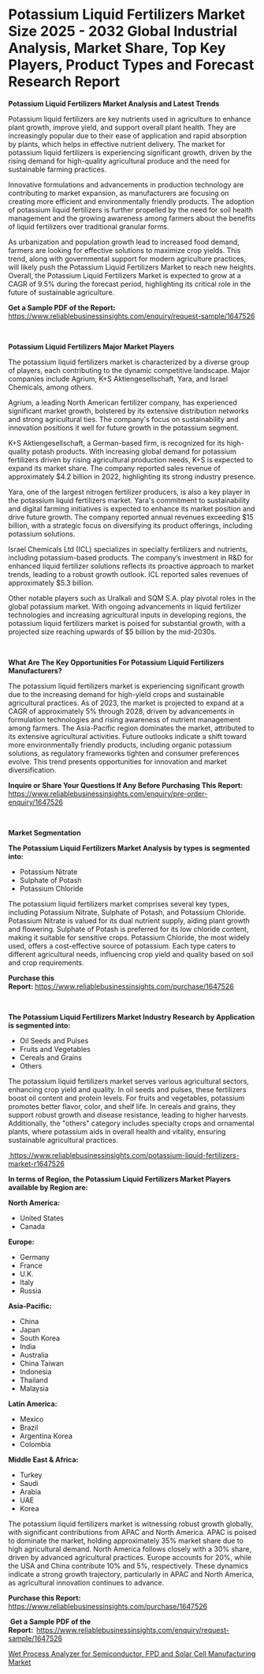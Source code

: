<p><h1>Potassium Liquid Fertilizers Market Size 2025 - 2032 Global Industrial Analysis, Market Share, Top Key Players, Product Types and Forecast Research Report</h1></p><p><strong>Potassium Liquid Fertilizers Market Analysis and Latest Trends</strong></p>
<p><p>Potassium liquid fertilizers are key nutrients used in agriculture to enhance plant growth, improve yield, and support overall plant health. They are increasingly popular due to their ease of application and rapid absorption by plants, which helps in effective nutrient delivery. The market for potassium liquid fertilizers is experiencing significant growth, driven by the rising demand for high-quality agricultural produce and the need for sustainable farming practices.</p><p>Innovative formulations and advancements in production technology are contributing to market expansion, as manufacturers are focusing on creating more efficient and environmentally friendly products. The adoption of potassium liquid fertilizers is further propelled by the need for soil health management and the growing awareness among farmers about the benefits of liquid fertilizers over traditional granular forms.</p><p>As urbanization and population growth lead to increased food demand, farmers are looking for effective solutions to maximize crop yields. This trend, along with governmental support for modern agriculture practices, will likely push the Potassium Liquid Fertilizers Market to reach new heights. Overall, the Potassium Liquid Fertilizers Market is expected to grow at a CAGR of 9.5% during the forecast period, highlighting its critical role in the future of sustainable agriculture.</p></p>
<p><strong>Get a Sample PDF of the Report:&nbsp;</strong> <a href="https://www.reliablebusinessinsights.com/enquiry/request-sample/1647526?utm_campaign=3074&utm_medium=2&utm_source=Github&utm_content=ia&utm_term=29032025&utm_id=potassium-liquid-fertilizers">https://www.reliablebusinessinsights.com/enquiry/request-sample/1647526</a></p>
<p>&nbsp;</p>
<p><strong>Potassium Liquid Fertilizers Major Market Players</strong></p>
<p><p>The potassium liquid fertilizers market is characterized by a diverse group of players, each contributing to the dynamic competitive landscape. Major companies include Agrium, K+S Aktiengesellschaft, Yara, and Israel Chemicals, among others.</p><p>Agrium, a leading North American fertilizer company, has experienced significant market growth, bolstered by its extensive distribution networks and strong agricultural ties. The company's focus on sustainability and innovation positions it well for future growth in the potassium segment.</p><p>K+S Aktiengesellschaft, a German-based firm, is recognized for its high-quality potash products. With increasing global demand for potassium fertilizers driven by rising agricultural production needs, K+S is expected to expand its market share. The company reported sales revenue of approximately $4.2 billion in 2022, highlighting its strong industry presence.</p><p>Yara, one of the largest nitrogen fertilizer producers, is also a key player in the potassium liquid fertilizers market. Yara's commitment to sustainability and digital farming initiatives is expected to enhance its market position and drive future growth. The company reported annual revenues exceeding $15 billion, with a strategic focus on diversifying its product offerings, including potassium solutions.</p><p>Israel Chemicals Ltd (ICL) specializes in specialty fertilizers and nutrients, including potassium-based products. The company’s investment in R&D for enhanced liquid fertilizer solutions reflects its proactive approach to market trends, leading to a robust growth outlook. ICL reported sales revenues of approximately $5.3 billion.</p><p>Other notable players such as Uralkali and SQM S.A. play pivotal roles in the global potassium market. With ongoing advancements in liquid fertilizer technologies and increasing agricultural inputs in developing regions, the potassium liquid fertilizers market is poised for substantial growth, with a projected size reaching upwards of $5 billion by the mid-2030s.</p></p>
<p>&nbsp;</p>
<p><strong>What Are The Key Opportunities For Potassium Liquid Fertilizers Manufacturers?</strong></p>
<p><p>The potassium liquid fertilizers market is experiencing significant growth due to the increasing demand for high-yield crops and sustainable agricultural practices. As of 2023, the market is projected to expand at a CAGR of approximately 5% through 2028, driven by advancements in formulation technologies and rising awareness of nutrient management among farmers. The Asia-Pacific region dominates the market, attributed to its extensive agricultural activities. Future outlooks indicate a shift toward more environmentally friendly products, including organic potassium solutions, as regulatory frameworks tighten and consumer preferences evolve. This trend presents opportunities for innovation and market diversification.</p></p>
<p><strong>Inquire or Share Your Questions If Any Before Purchasing This Report:</strong> <a href="https://www.reliablebusinessinsights.com/enquiry/pre-order-enquiry/1647526?utm_campaign=3074&utm_medium=2&utm_source=Github&utm_content=ia&utm_term=29032025&utm_id=potassium-liquid-fertilizers">https://www.reliablebusinessinsights.com/enquiry/pre-order-enquiry/1647526</a></p>
<p>&nbsp;</p>
<p><strong>Market Segmentation</strong></p>
<p><strong>The Potassium Liquid Fertilizers Market Analysis by types is segmented into:</strong></p>
<p><ul><li>Potassium Nitrate</li><li>Sulphate of Potash</li><li>Potassium Chloride</li></ul></p>
<p><p>The potassium liquid fertilizers market comprises several key types, including Potassium Nitrate, Sulphate of Potash, and Potassium Chloride. Potassium Nitrate is valued for its dual nutrient supply, aiding plant growth and flowering. Sulphate of Potash is preferred for its low chloride content, making it suitable for sensitive crops. Potassium Chloride, the most widely used, offers a cost-effective source of potassium. Each type caters to different agricultural needs, influencing crop yield and quality based on soil and crop requirements.</p></p>
<p><strong>Purchase this Report:&nbsp;</strong><a href="https://www.reliablebusinessinsights.com/purchase/1647526?utm_campaign=3074&utm_medium=2&utm_source=Github&utm_content=ia&utm_term=29032025&utm_id=potassium-liquid-fertilizers">https://www.reliablebusinessinsights.com/purchase/1647526</a></p>
<p>&nbsp;</p>
<p><strong>The Potassium Liquid Fertilizers Market Industry Research by Application is segmented into:</strong></p>
<p><ul><li>Oil Seeds and Pulses</li><li>Fruits and Vegetables</li><li>Cereals and Grains</li><li>Others</li></ul></p>
<p><p>The potassium liquid fertilizers market serves various agricultural sectors, enhancing crop yield and quality. In oil seeds and pulses, these fertilizers boost oil content and protein levels. For fruits and vegetables, potassium promotes better flavor, color, and shelf life. In cereals and grains, they support robust growth and disease resistance, leading to higher harvests. Additionally, the "others" category includes specialty crops and ornamental plants, where potassium aids in overall health and vitality, ensuring sustainable agricultural practices.</p></p>
<p><a href="https://www.reliablebusinessinsights.com/potassium-liquid-fertilizers-market-r1647526?utm_campaign=3074&utm_medium=2&utm_source=Github&utm_content=ia&utm_term=29032025&utm_id=potassium-liquid-fertilizers">&nbsp;https://www.reliablebusinessinsights.com/potassium-liquid-fertilizers-market-r1647526</a></p>
<p><strong>In terms of Region, the Potassium Liquid Fertilizers Market Players available by Region are:</strong></p>
<p>
    <p> <strong> North America: </strong>
        <ul>
            <li>United States</li>
            <li>Canada</li>
        </ul>
        </p> 
    <p> <strong> Europe: </strong>
        <ul>
            <li>Germany</li>
            <li>France</li>
            <li>U.K.</li>
            <li>Italy</li>
            <li>Russia</li>
        </ul>
        </p> 
    <p> <strong> Asia-Pacific: </strong>
        <ul>
            <li>China</li>
            <li>Japan</li>
            <li>South Korea</li>
            <li>India</li>
            <li>Australia</li>
            <li>China Taiwan</li>
            <li>Indonesia</li>
            <li>Thailand</li>
            <li>Malaysia</li>
        </ul>
        </p> 
    <p> <strong> Latin America: </strong>
        <ul>
            <li>Mexico</li>
            <li>Brazil</li>
            <li>Argentina Korea</li>
            <li>Colombia</li>
        </ul>
        </p> 
    <p> <strong> Middle East & Africa: </strong>
        <ul>
            <li>Turkey</li>
            <li>Saudi</li>
            <li>Arabia</li>
            <li>UAE</li>
            <li>Korea</li>
        </ul>
    </p>
    </p>
<p><p>The potassium liquid fertilizers market is witnessing robust growth globally, with significant contributions from APAC and North America. APAC is poised to dominate the market, holding approximately 35% market share due to high agricultural demand. North America follows closely with a 30% share, driven by advanced agricultural practices. Europe accounts for 20%, while the USA and China contribute 10% and 5%, respectively. These dynamics indicate a strong growth trajectory, particularly in APAC and North America, as agricultural innovation continues to advance.</p></p>
<p><strong>Purchase this Report: </strong><a href="https://www.reliablebusinessinsights.com/purchase/1647526?utm_campaign=3074&utm_medium=2&utm_source=Github&utm_content=ia&utm_term=29032025&utm_id=potassium-liquid-fertilizers">https://www.reliablebusinessinsights.com/purchase/1647526</a></p>
<p>&nbsp;<strong>Get a Sample PDF of the Report:&nbsp;&nbsp;</strong><a href="https://www.reliablebusinessinsights.com/enquiry/request-sample/1647526?utm_campaign=3074&utm_medium=2&utm_source=Github&utm_content=ia&utm_term=29032025&utm_id=potassium-liquid-fertilizers">https://www.reliablebusinessinsights.com/enquiry/request-sample/1647526</a></p>
<p><strong></strong></p>
<p><p><a href="https://github.com/zanoligarav/Market-Research-Report-List-1/blob/main/wet-process-analyzer-for-semiconductor-fpd-and-solar-cell-manufacturing-market.md?utm_campaign=3074&utm_medium=2&utm_source=Github&utm_content=ia&utm_term=29032025&utm_id=potassium-liquid-fertilizers">Wet Process Analyzer for Semiconductor, FPD and Solar Cell Manufacturing Market</a></p></p>